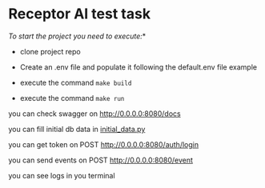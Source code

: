 # Receptor AI test task

*To start the project you need to execute:**

* clone project repo
* Create an .env file and populate it following the default.env file example

* execute the command `make build`
* execute the command `make run`


you can check swagger on http://0.0.0.0:8080/docs

you can fill initial db data in [initial_data.py](src%2Fdb_utils%2Finitial_data.py)

you can get token on POST http://0.0.0.0:8080/auth/login

you can send events on POST http://0.0.0.0:8080/event

you can see logs in you terminal